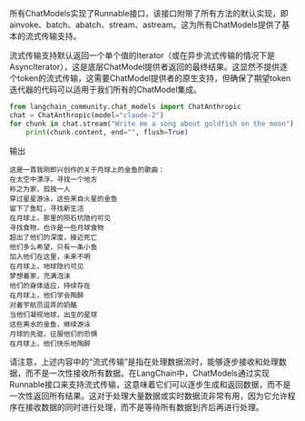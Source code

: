 所有ChatModels实现了Runnable接口，该接口附带了所有方法的默认实现，即ainvoke、batch、abatch、stream、astream。这为所有ChatModels提供了基本的流式传输支持。

流式传输支持默认返回一个单个值的Iterator（或在异步流式传输的情况下是AsyncIterator），这是底层ChatModel提供者返回的最终结果。这显然不提供逐个token的流式传输，这需要ChatModel提供者的原生支持，但确保了期望token迭代器的代码可以适用于我们所有的ChatModel集成。

```python
from langchain_community.chat_models import ChatAnthropic
chat = ChatAnthropic(model="claude-2")
for chunk in chat.stream("Write me a song about goldfish on the moon"):
    print(chunk.content, end="", flush=True)
```

输出

```
这是一首我刚即兴创作的关于月球上的金鱼的歌曲：
在太空中漂浮，寻找一个地方
称之为家，孤独一人
穿过星星游泳，这些来自火星的金鱼
留下了鱼缸，寻找新生活
在月球上，那里的陨石坑隐约可见
寻找食物，也许是一些月球食物
超出了他们的深度，接近死亡
他们多么希望，只有一条小鱼
加入他们在这里，未来不明
在月球上，地球隐约可见
梦想着家，充满泡沫
他们的身体适应，持续存在
在月球上，他们学会陶醉
对着宇航员逗弄的奶酪
当他们凝视地球，出生的星球
这些离水的金鱼，继续游泳
月球的先驱，征服他们的恐惧
在月球上，他们快乐地陶醉
```

请注意，上述内容中的“流式传输”是指在处理数据流时，能够逐步接收和处理数据，而不是一次性接收所有数据。在LangChain中，ChatModels通过实现Runnable接口来支持流式传输，这意味着它们可以逐步生成和返回数据，而不是一次性返回所有结果。这对于处理大量数据或实时数据流非常有用，因为它允许程序在接收数据的同时进行处理，而不是等待所有数据到齐后再进行处理。